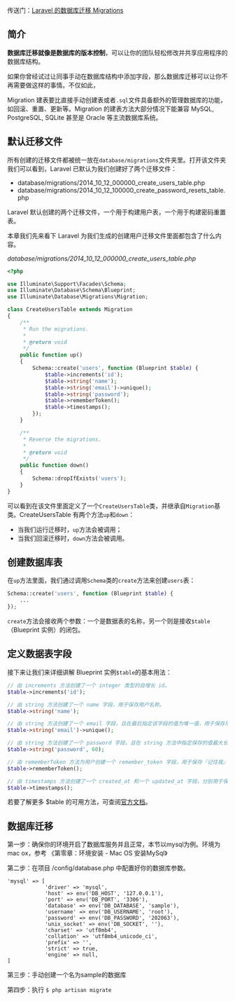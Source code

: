 传送门：[Laravel 的数据库迁移 Migrations](http://d.laravel-china.org/docs/5.5/migrations)

## 简介

**数据库迁移就像是数据库的版本控制**，可以让你的团队轻松修改并共享应用程序的数据库结构。

如果你曾经试过让同事手动在数据库结构中添加字段，那么数据库迁移可以让你不再需要做这样的事情。不仅如此，

Migration 建表要比直接手动创建表或者`.sql`文件具备额外的管理数据库的功能，如回滚、重置、更新等。Migration 的建表方法大部分情况下能兼容 MySQL, PostgreSQL, SQLite 甚至是 Oracle 等主流数据库系统。

## 默认迁移文件

所有创建的迁移文件都被统一放在`database/migrations`文件夹里。打开该文件夹我们可以看到，Laravel 已默认为我们创建好了两个迁移文件：

* database/migrations/2014\_10\_12\_000000\_create\_users\_table.php
* database/migrations/2014\_10\_12\_100000\_create\_password\_resets\_table.php

Laravel 默认创建的两个迁移文件，一个用于构建用户表，一个用于构建密码重置表。

本章我们先来看下 Laravel 为我们生成的创建用户迁移文件里面都包含了什么内容。

_database/migrations/2014\_10\_12\_000000\_create\_users\_table.php_

```php
<?php

use Illuminate\Support\Facades\Schema;
use Illuminate\Database\Schema\Blueprint;
use Illuminate\Database\Migrations\Migration;

class CreateUsersTable extends Migration
{
    /**
     * Run the migrations.
     *
     * @return void
     */
    public function up()
    {
        Schema::create('users', function (Blueprint $table) {
            $table->increments('id');
            $table->string('name');
            $table->string('email')->unique();
            $table->string('password');
            $table->rememberToken();
            $table->timestamps();
        });
    }

    /**
     * Reverse the migrations.
     *
     * @return void
     */
    public function down()
    {
        Schema::dropIfExists('users');
    }
}
```

可以看到在该文件里面定义了一个`CreateUsersTable`类，并继承自`Migration`基类。CreateUsersTable 有两个方法`up`和`down`：

* 当我们运行迁移时，`up`方法会被调用；
* 当我们回滚迁移时，`down`方法会被调用。

## 创建数据库表

在`up`方法里面，我们通过调用`Schema`类的`create`方法来创建`users`表：

```php
Schema::create('users', function (Blueprint $table) {
    ...
});
```

`create`方法会接收两个参数：一个是数据表的名称，另一个则是接收`$table`（Blueprint 实例）的闭包。

## 定义数据表字段

接下来让我们来详细讲解 Blueprint 实例`$table`的基本用法：

```php
// 由 increments 方法创建了一个 integer 类型的自增长 id。
$table->increments('id');

// 由 string 方法创建了一个 name 字段，用于保存用户名称。
$table->string('name');

// 由 string 方法创建了一个 email 字段，且在最后指定该字段的值为唯一值，用于保存用户邮箱。
$table->string('email')->unique();

// 由 string 方法创建了一个 password 字段，且在 string 方法中指定保存的值最大长度为 60，用于保存用户密码。
$table->string('password', 60);

// 由 rememberToken 方法为用户创建一个 remember_token 字段，用于保存『记住我』的相关信息。
$table->rememberToken();

// 由 timestamps 方法创建了一个 created_at 和一个 updated_at 字段，分别用于保存用户的创建时间和更新时间。
$table->timestamps();
```

若要了解更多 $table 的可用方法，可查阅[官方文档](http://d.laravel-china.org/docs/5.5/migrations#creating-tables)。

## 数据库迁移

第一步：确保你的环境开启了数据库服务并且正常，本节以mysql为例。环境为mac ox，参考 《第零章：环境安装 - Mac OS 安装MySql》

第二步：在项目 /config/database.php 中配置好你的数据库参数。

```
'mysql' => [
            'driver' => 'mysql',
            'host' => env('DB_HOST', '127.0.0.1'),
            'port' => env('DB_PORT', '3306'),
            'database' => env('DB_DATABASE', 'sample'),
            'username' => env('DB_USERNAME', 'root'),
            'password' => env('DB_PASSWORD', '202063'),
            'unix_socket' => env('DB_SOCKET', ''),
            'charset' => 'utf8mb4',
            'collation' => 'utf8mb4_unicode_ci',
            'prefix' => '',
            'strict' => true,
            'engine' => null,
]
```

第三步：手动创建一个名为sample的数据库

第四步：执行 `$ php artisan migrate`




